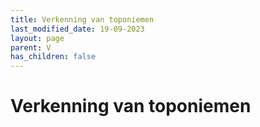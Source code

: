 ```yaml
---
title: Verkenning van toponiemen
last_modified_date: 19-09-2023
layout: page
parent: V
has_children: false
---
```


Verkenning van toponiemen
=========================

